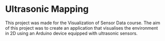 # Ultrasonic Mapping

This project was made for the Visualization of Sensor Data course. The aim of this project was to create an application that visualises the environment in 2D using an Arduino device equipped with ultrasonic sensors. 
